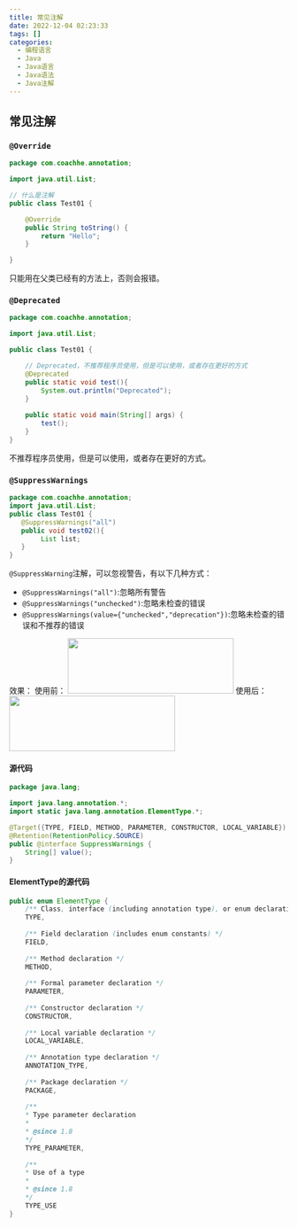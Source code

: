 ```yaml
---
title: 常见注解  
date: 2022-12-04 02:23:33  
tags: []  
categories:
  - 编程语言
  - Java
  - Java语言
  - Java语法
  - Java注解
---
```



## 常见注解
### `@Override`
```java
package com.coachhe.annotation;

import java.util.List;

// 什么是注解
public class Test01 {

    @Override
    public String toString() {
        return "Hello";
    }

}
```
只能用在父类已经有的方法上，否则会报错。
### `@Deprecated`
```java
package com.coachhe.annotation;

import java.util.List;

public class Test01 {

    // Deprecated，不推荐程序员使用，但是可以使用，或者存在更好的方式
    @Deprecated
    public static void test(){
        System.out.println("Deprecated");
    }
    
    public static void main(String[] args) {
        test();
    }
}
```
不推荐程序员使用，但是可以使用，或者存在更好的方式。
### `@SuppressWarnings`
```java
package com.coachhe.annotation;  
import java.util.List;  
public class Test01 {  
   @SuppressWarnings("all")  
   public void test02(){  
        List list;  
   }  
}
```
`@SuppressWarning`注解，可以忽视警告，有以下几种方式：
- `@SuppressWarnings("all")`:忽略所有警告
- `@SuppressWarnings("unchecked")`:忽略未检查的错误
- `@SuppressWarnings(value={"unchecked","deprecation"})`:忽略未检查的错误和不推荐的错误

效果：
使用前：
<img src='https://coachhe-1305181419.cos.ap-guangzhou.myqcloud.com/%E7%A8%8B%E5%BA%8F%E5%91%98/%E5%B7%A5%E5%85%B7/git/20210806000259.png' width = "300" height = "100" >
使用后：
<img src='https://coachhe-1305181419.cos.ap-guangzhou.myqcloud.com/%E7%A8%8B%E5%BA%8F%E5%91%98/%E5%B7%A5%E5%85%B7/git/20210806002305.png' width = "300" height = "100">

#### 源代码
```java
package java.lang;

import java.lang.annotation.*;
import static java.lang.annotation.ElementType.*;

@Target({TYPE, FIELD, METHOD, PARAMETER, CONSTRUCTOR, LOCAL_VARIABLE})
@Retention(RetentionPolicy.SOURCE)
public @interface SuppressWarnings {
    String[] value();
}
```




#### ElementType的源代码
```java
public enum ElementType {  
    /** Class, interface (including annotation type), or enum declaration */  
    TYPE,  
  
    /** Field declaration (includes enum constants) */  
    FIELD,  
  
    /** Method declaration */  
    METHOD,  
  
 	/** Formal parameter declaration */  
 	PARAMETER,  
  
 	/** Constructor declaration */  
 	CONSTRUCTOR,  
  
 	/** Local variable declaration */  
 	LOCAL_VARIABLE,  
  
 	/** Annotation type declaration */  
 	ANNOTATION_TYPE,  
  
 	/** Package declaration */  
 	PACKAGE,  
  
 	/**  
 	* Type parameter declaration 
	* 
	* @since 1.8  
 	*/ 
	TYPE_PARAMETER,  
  
	/**  
 	* Use of a type 
	* 
	* @since 1.8  
 	*/ 
	TYPE_USE  
}
```

